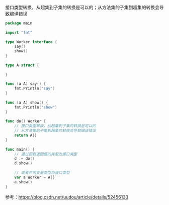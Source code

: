 接口类型转换，从超集到子集的转换是可以的；从方法集的子集到超集的转换会导致编译错误

```go
package main
 
import "fmt"
 
type Worker interface {
	say()
	show()
}
 
type A struct {
 
}
 
func (a A) say() {
	fmt.Println("say")
}
 
func (a A) show() {
	fmt.Println("show")
}
 
func do() Worker {
	// 接口类型转换，从超集到子集的转换是可以的
	// 从方法集的子集到超集的转换会导致编译错误
	return A{}
}
 
func main() {
	// 通过函数返回值的类型为接口类型
	d := do()
	d.show()
 
	// 或者声明变量类型为接口类型
	var a Worker = A{}
	a.show()
}

```

参考：https://blog.csdn.net/uudou/article/details/52456133
